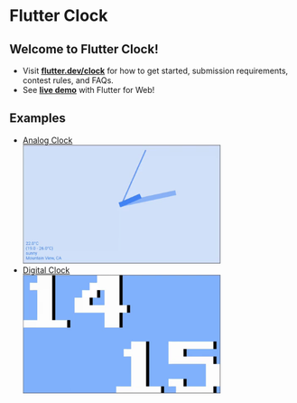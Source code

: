 # Flutter Clock

## Welcome to Flutter Clock!

<ul>
<li>Visit <a href="https://flutter.dev/clock"><b>flutter.dev/clock</b></a> for how to get started, submission requirements, contest rules, and FAQs.

<li>See <a href="https://maryx.github.io/flutter_clock"><b>live demo</b></a> with Flutter for Web!
</ul>


## Examples
<ul>
<li><a href="https://github.com/flutter/flutter_clock/blob/master/analog_clock">Analog Clock</a></li>

<img src='analog_clock/analog.gif' width='350'>
<br>

<li><a href="https://github.com/flutter/flutter_clock/blob/master/digital_clock">Digital Clock</a></li>

<img src='digital_clock/digital.gif' width='350'>
</ul>
